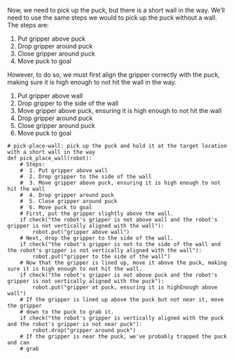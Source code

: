 

Now, we need to pick up the puck, but there is a short wall in the way. We’ll need to use the same steps we would to pick up the puck without a wall. The steps are:

1. Put gripper above puck
2. Drop gripper around puck
3. Close gripper around puck
4. Move puck to goal

However, to do so, we must first align the gripper correctly with the puck, making sure it is high enough to not hit the wall in the way.

1. Put gripper above wall
2. Drop gripper to the side of the wall
3. Move gripper above puck, ensuring it is high enough to not hit the wall
4. Drop gripper around puck
5. Close gripper around puck
6. Move puck to goal


```
# pick-place-wall: pick up the puck and hold it at the target location with a short wall in the way
def pick_place_wall(robot):
    # Steps:
    #  1. Put gripper above wall
    #  2. Drop gripper to the side of the wall
    #  3. Move gripper above puck, ensuring it is high enough to not hit the wall
    #  4. Drop gripper around puck
    #  5. Close gripper around puck
    #  6. Move puck to goal
    # First, put the gripper slightly above the wall.
    if check("the robot's gripper is not above wall and the robot's gripper is not vertically aligned with the wall"):
        robot.put("gripper above wall")
    # Next, drop the gripper to the side of the wall.
    if check("the robot's gripper is not to the side of the wall and the robot's gripper is not vertically aligned with the wall"):
        robot.put("gripper to the side of the wall")
    # Now that the gripper is lined up, move it above the puck, making sure it is high enough to not hit the wall.
    if check("the robot's gripper is not above puck and the robot's gripper is not vertically aligned with the puck"):
        robot.put("gripper at puck, ensuring it is highEnough above wall")
    # If the gripper is lined up above the puck but not near it, move the gripper
    # down to the puck to grab it.
    if check("the robot's gripper is vertically aligned with the puck and the robot's gripper is not near puck"):
        robot.drop("gripper around puck")
    # If the gripper is near the puck, we've probably trapped the puck and can
    # grab